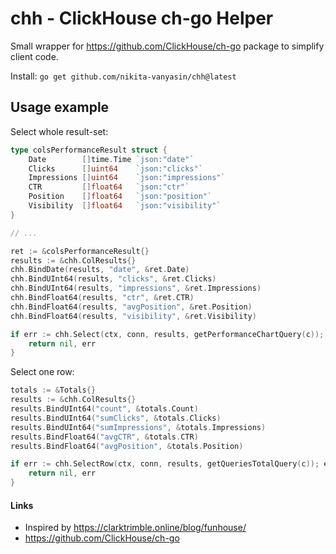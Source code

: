 # chh - ClickHouse ch-go Helper

Small wrapper for https://github.com/ClickHouse/ch-go package to simplify client code.

Install: `go get github.com/nikita-vanyasin/chh@latest`

## Usage example

Select whole result-set:
```go
type colsPerformanceResult struct {
	Date        []time.Time `json:"date"`
	Clicks      []uint64    `json:"clicks"`
	Impressions []uint64    `json:"impressions"`
	CTR         []float64   `json:"ctr"`
	Position    []float64   `json:"position"`
	Visibility  []float64   `json:"visibility"`
}

// ...

ret := &colsPerformanceResult{}
results := &chh.ColResults{}
chh.BindDate(results, "date", &ret.Date)
chh.BindUInt64(results, "clicks", &ret.Clicks)
chh.BindUInt64(results, "impressions", &ret.Impressions)
chh.BindFloat64(results, "ctr", &ret.CTR)
chh.BindFloat64(results, "avgPosition", &ret.Position)
chh.BindFloat64(results, "visibility", &ret.Visibility)

if err := chh.Select(ctx, conn, results, getPerformanceChartQuery(c)); err != nil {
	return nil, err
}
```

Select one row:
```go
totals := &Totals{}
results := &chh.ColResults{}
results.BindUInt64("count", &totals.Count)
results.BindUInt64("sumClicks", &totals.Clicks)
results.BindUInt64("sumImpressions", &totals.Impressions)
results.BindFloat64("avgCTR", &totals.CTR)
results.BindFloat64("avgPosition", &totals.Position)

if err := chh.SelectRow(ctx, conn, results, getQueriesTotalQuery(c)); err != nil {
	return nil, err
}
```


#### Links
- Inspired by https://clarktrimble.online/blog/funhouse/
- https://github.com/ClickHouse/ch-go